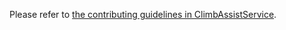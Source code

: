 Please refer to [the contributing guidelines in 
ClimbAssistService](https://github.com/ClimbAssist/ClimbAssistService/blob/master/CONTRIBUTING.md).

